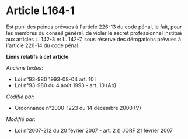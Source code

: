 # Article L164-1

Est puni des peines prévues à l'article 226-13 du code pénal, le fait, pour les membres du conseil général, de violer le
secret professionnel institué aux articles L. 142-3 et L. 142-7, sous réserve des dérogations prévues à l'article 226-14 du
code pénal.

**Liens relatifs à cet article**

_Anciens textes_:

  - Loi n°93-980 1993-08-04 art. 10 I
  - Loi n°93-980 du 4 août 1993 - art. 10 (Ab)

_Codifié par_:

  - Ordonnance n°2000-1223 du 14 décembre 2000 (V)

_Modifié par_:

  - Loi n°2007-212 du 20 février 2007 - art. 2 () JORF 21 février 2007
